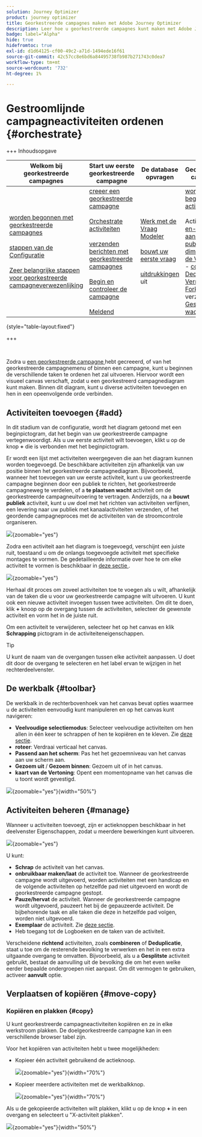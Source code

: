 ```yaml
---
solution: Journey Optimizer
product: journey optimizer
title: Georkestreerde campagnes maken met Adobe Journey Optimizer
description: Leer hoe u georkestreerde campagnes kunt maken met Adobe Journey Optimizer
badge: label="Alpha"
hide: true
hidefromtoc: true
exl-id: d1d64125-cf00-49c2-a71d-1494ede16f61
source-git-commit: 42c57cc8e6bd6a84495738fb987b271743c0dea7
workflow-type: tm+mt
source-wordcount: '732'
ht-degree: 1%

---
```


# Gestroomlijnde campagneactiviteiten ordenen {#orchestrate}

+++ Inhoudsopgave

| Welkom bij georkestreerde campagnes | Start uw eerste georkestreerde campagne | De database opvragen | Gecontroleerde campagnes |
|---|---|---|---|
| [ worden begonnen met georkestreerde campagnes ](gs-orchestrated-campaigns.md)<br/><br/>[ stappen van de Configuratie ](configuration-steps.md)<br/><br/>[ Zeer belangrijke stappen voor georkestreerde campagneverwezenlijking ](gs-campaign-creation.md) | [ creeer een georkestreerde campagne ](create-orchestrated-campaign.md)<br/><br/>[ Orchestrate activiteiten ](orchestrate-activities.md)<br/><br/>[ verzenden berichten met georkestreerde campagnes ](send-messages.md)<br/><br/>[ Begin en controleer de campagne ](start-monitor-campaigns.md)<br/><br/>[ Meldend ](reporting-campaigns.md) | [ Werk met de Vraag Modeler ](orchestrated-query-modeler.md)<br/><br/>[ bouwt uw eerste vraag ](build-query.md)<br/><br/>[ uitdrukkingen ](edit-expressions.md) uit | [ wordt begonnen met activiteiten ](activities/about-activities.md)<br/><br/> Activiteiten:<br/>[ en-sluit zich aan ](activities/and-join.md) - [ bouwt publiek ](activities/build-audience.md) - [ dimensie van de Verandering ](activities/change-dimension.md) - [ combineert ](activities/combine.md) - [ Deduplicatie ](activities/deduplication.md) - [ Verrijking ](activities/enrichment.md) - [ Fork ](activities/fork.md) opnieuw verzoening [&#128279;](activities/reconciliation.md) - [ Gesplitst ](activities/split.md) - [ wacht ](activities/wait.md) |

{style="table-layout:fixed"}

+++

<br/>

Zodra u [ een georkestreerde campagne ](gs-campaign-creation.md) hebt gecreeerd, of van het georkestreerde campagnemenu of binnen een campagne, kunt u beginnen de verschillende taken te ordenen het zal uitvoeren. Hiervoor wordt een visueel canvas verschaft, zodat u een georkestreerd campagnediagram kunt maken. Binnen dit diagram, kunt u diverse activiteiten toevoegen en hen in een opeenvolgende orde verbinden.

## Activiteiten toevoegen {#add}

In dit stadium van de configuratie, wordt het diagram getoond met een beginpictogram, dat het begin van uw georkestreerde campagne vertegenwoordigt. Als u uw eerste activiteit wilt toevoegen, klikt u op de knop **+** die is verbonden met het beginpictogram.

Er wordt een lijst met activiteiten weergegeven die aan het diagram kunnen worden toegevoegd. De beschikbare activiteiten zijn afhankelijk van uw positie binnen het georkestreerde campagnediagram. Bijvoorbeeld, wanneer het toevoegen van uw eerste activiteit, kunt u uw georkestreerde campagne beginnen door een publiek te richten, het georkestreerde campagneweg te verdelen, of a **te plaatsen wacht** activiteit om de georkestreerde campagneuitvoering te vertragen. Anderzijds, na a **bouwt publiek** activiteit, kunt u uw doel met het richten van activiteiten verfijnen, een levering naar uw publiek met kanaalactiviteiten verzenden, of het geordende campagneproces met de activiteiten van de stroomcontrole organiseren.

![](assets/orchestrated-start.png){zoomable="yes"}

Zodra een activiteit aan het diagram is toegevoegd, verschijnt een juiste ruit, toestaand u om de onlangs toegevoegde activiteit met specifieke montages te vormen. De gedetailleerde informatie over hoe te om elke activiteit te vormen is beschikbaar in [ deze sectie ](activities/about-activities.md).

![](assets/orchestrated-configure-activities.png){zoomable="yes"}

Herhaal dit proces om zoveel activiteiten toe te voegen als u wilt, afhankelijk van de taken die u voor uw georkestreerde campagne wilt uitvoeren. U kunt ook een nieuwe activiteit invoegen tussen twee activiteiten. Om dit te doen, klik **+** knoop op de overgang tussen de activiteiten, selecteer de gewenste activiteit en vorm het in de juiste ruit.

Om een activiteit te verwijderen, selecteer het op het canvas en klik **Schrapping** pictogram in de activiteiteneigenschappen.

>[!TIP]
>
>U kunt de naam van de overgangen tussen elke activiteit aanpassen. U doet dit door de overgang te selecteren en het label ervan te wijzigen in het rechterdeelvenster.

## De werkbalk {#toolbar}

De werkbalk in de rechterbovenhoek van het canvas bevat opties waarmee u de activiteiten eenvoudig kunt manipuleren en op het canvas kunt navigeren:

* **Veelvoudige selectiemodus**: Selecteer veelvoudige activiteiten om hen allen in één keer te schrappen of hen te kopiëren en te kleven. Zie [deze sectie](#copy).
* **roteer**: Verdraai verticaal het canvas.
* **Passend aan het scherm**: Pas het het gezoemniveau van het canvas aan uw scherm aan.
* **Gezoem uit** / **Gezoem binnen**: Gezoem uit of in het canvas.
* **kaart van de Vertoning**: Opent een momentopname van het canvas die u toont wordt gevestigd.

![](assets/orchestrated-toolbar.png){zoomable="yes"}{width="50%"}

## Activiteiten beheren {#manage}

Wanneer u activiteiten toevoegt, zijn er actieknoppen beschikbaar in het deelvenster Eigenschappen, zodat u meerdere bewerkingen kunt uitvoeren.

![](assets/activity-action.png){zoomable="yes"}

U kunt:

* **Schrap** de activiteit van het canvas.
* **onbruikbaar maken/laat** de activiteit toe. Wanneer de georkestreerde campagne wordt uitgevoerd, worden activiteiten met een handicap en de volgende activiteiten op hetzelfde pad niet uitgevoerd en wordt de georkestreerde campagne gestopt.
* **Pauze/hervat** de activiteit. Wanneer de georkestreerde campagne wordt uitgevoerd, pauzeert het bij de gepauzeerde activiteit. De bijbehorende taak en alle taken die deze in hetzelfde pad volgen, worden niet uitgevoerd.
* **Exemplaar** de activiteit. Zie [deze sectie](#copy).
* Heb toegang tot de Logboeken en de taken van de activiteit **&#x200B;**.

Verscheidene **richtend** activiteiten, zoals **combineren** of **Deduplicatie**, staat u toe om de resterende bevolking te verwerken en het in een extra uitgaande overgang te omvatten. Bijvoorbeeld, als u a **Gesplitste** activiteit gebruikt, bestaat de aanvulling uit de bevolking die om het even welke eerder bepaalde ondergroepen niet aanpast. Om dit vermogen te gebruiken, activeer **aanvult** optie.

## Verplaatsen of kopiëren {#move-copy}

### Kopiëren en plakken {#copy}

U kunt georkestreerde campagneactiviteiten kopiëren en ze in elke werkstroom plakken. De doelgeorkestreerde campagne kan in een verschillende browser tabel zijn.

Voor het kopiëren van activiteiten hebt u twee mogelijkheden:

* Kopieer één activiteit gebruikend de actieknoop.

  ![](assets/orchestrated-copy-1.png){zoomable="yes"}{width="70%"}

* Kopieer meerdere activiteiten met de werkbalkknop.

  ![](assets/orchestrated-copy-2.png){zoomable="yes"}{width="70%"}

Als u de gekopieerde activiteiten wilt plakken, klikt u op de knop **+** in een overgang en selecteert u &quot;X-activiteit plakken&quot;.

![](assets/orchestrated-copy-3.png){zoomable="yes"}{width="50%"}

<!--
### Move activities and their child nodes {#move}

Journey Optimizer allows you to move an activity, along with the entire content of its child nodes (including all transitions and activities within it) to the end of another transition within the same orchestrated campaign.

This process disconnects the activity and everything in its outbound transition from the initial location, moving it to the new target transition.

To move an activity:

1. Select the activity you wish to move.
1. In the activity's properties pane, click the **Move** button.
1. Select the transition where you want to place the activity and its outbound transition, then confirm.

![](assets/activity-move.png)


## Execution options {#execution}

All activities allow you to manage their execution options. Select an activity and click on the **Execution options** button. This lets you define the activity's execution mode and behavior in case of errors.

![](assets/workflow-execution-options.png){zoomable="yes"}{width="70%"}


### Properties

The **Execution** field allows you to define the action to be carried out when the task is started.

The **Maximum execution duration** field allows you to specify a duration such as "30s" or "1h". If the activity is not finished after the duration specified has been elapsed, an alert is triggered. This has no impact on how the orchestrated campaign functions.

The **Time zone** field allows you to select the time zone of the activity. Adobe Journey Optimizer allows you to manage the time differences between multiple countries on the same instance. The setting applied is configured when the instance is created.

**The Affinity** field allows you to force an orchestrated campaign or an orchestrated campaign activity to execute on a particular machine. To do this, you must specify one or several affinities for the orchestrated campaign or activity in question.

The **Behavior** field allows you to define the procedure to follow if asynchronous tasks are used.

### Error management

The **In case of error** field allows you to specify the action to be carried out should the activity encounter an error.

### Initialization script

The **Initialization script** lets you initialize variables or modify activity properties. Click the **Edit code** button and type the snippet of code to execute. The script is called when the activity executes. 

## Example {#example}

Here is an orchestrated campaign example designed to send an email to all customers (other than VIP customers) with an email who are interested in coffee machines.

![](assets/workflow-example.png){zoomable="yes"}{zoomable="yes"}

To achieve this, activities below have been added:

* A **[!UICONTROL Fork]** activity that divides the orchestrated campaign into three paths (one for each set of customer),
* **[!UICONTROL Build audience]** activities to target the three sets of customers:

    * Customers with an email,
    * Customers belonging to the pre-existing "Interrested in Coffee Machine(s)" audience,
    * Customers belonging to the pre-existing "VIP ro reward" audience.

* A **[!UICONTROL Combine]** activity that groups together customers with an email and those interested in coffee machines,
* A **[!UICONTROL Combine]** activity that excludes VIP customers,
* An **[!UICONTROL Email delivery]** activity that sends an email to the resulting customers. 

Once you have completed the orchestrated campaign, add en **[!UICONTROL End]** activity at the end of the diagram. This activity allow you to visually mark the end of a workflow and has no functional impact.

After successfully designing the orchestrated campaign diagram, you can execute the orchestrated campaign and track the progress of its various tasks. [Learn how to start an orchestrated campaign and monitor its execution](start-monitor-campaigns.md)
-->